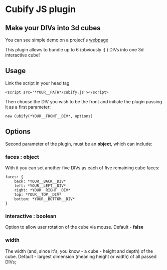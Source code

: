 # Cubify JS plugin 

## Make your DIVs into 3d cubes

You can see simple demo on a project's [webpage](https://marvinjan.github.io/cubify/cubify)

This plugin allows to bundle up to 6 (obviously :) ) DIVs into one 3d interactive cube!

## Usage

Link the script in your head tag

```
<script src='*YOUR__PATH*/cubify.js'></script>
```

Then choose the DIV you wish to be the front and initiate the plugin passing it as a first parameter: 

```
new Cubify(*YOUR__FRONT__DIV*, options)
```

## Options

Second parameter of the plugin, must be an **object**, which can include:

### faces : object

With it you can set another five DIVs as each of five remaining cube faces:

```
faces: {
    back: *YOUR__BACK__DIV*
    left: *YOUR__LEFT__DIV*
    right: *YOUR__RIGHT__DIV*
    top: *YOUR__TOP__DIV*
    bottom: *YOUR__BOTTOM__DIV*
}
```
### interactive : boolean

Option to allow user rotation of the cube via mouse. Default - **false**

### width

The width (and, since it's, you know - a cube - height and depth) of the cube. Default - largest dimension (meaning height or width) of all passed DIVs; 